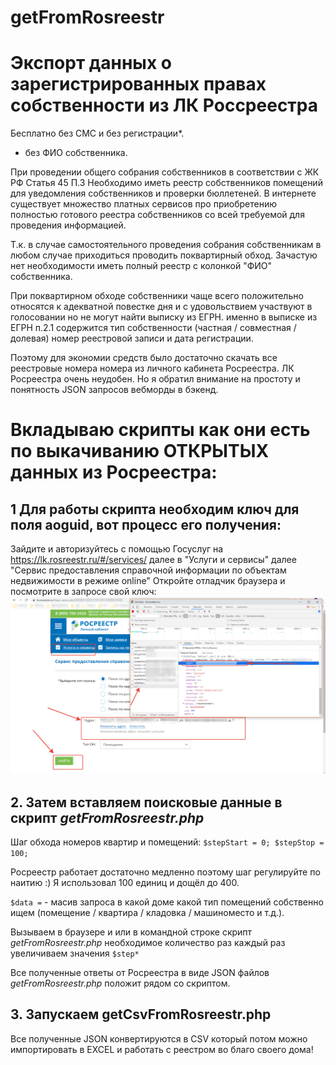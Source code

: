 # getFromRosreestr
# Экспорт данных о зарегистрированных правах собственности из ЛК Россреестра

Бесплатно без СМС и без регистрации*.

* без ФИО собственника.

При проведении общего собрания собственников в соответствии с ЖК РФ Статья 45 П.3
Необходимо иметь реестр собственников помещений для уведомления собственников и проверки бюллетеней.
В интернете существует множество платных сервисов про приобретению полностью готового реестра собственников со всей требуемой для проведения информацией.

Т.к. в случае самостоятельного проведения собрания собственникам в любом случае приходиться проводить поквартирный обход.
Зачастую нет необходимости иметь полный реестр с колонкой "ФИО" собственника.

При поквартирном обходе собственники чаще всего положительно относятся к адекватной повестке дня и с удовольствием участвуют в голосовании но не могут найти выписку из ЕГРН.
именно в выписке из ЕГРН п.2.1 содержится тип собственности (частная / совместная /долевая) номер реестровой записи и дата регистрации.

Поэтому для экономии средств было достаточно скачать все реестровые номера номера из личного кабинета Росреестра.
ЛК Росреестра очень неудобен.
Но я обратил внимание на простоту и понятность JSON запросов вебморды в бэкенд.

# Вкладываю скрипты как они есть по выкачиванию ОТКРЫТЫХ данных из Росреестра:
## 1 Для работы скрипта необходим ключ для поля aoguid, вот процесс его получения:
Зайдите и авторизуйтесь с помощью Госуслуг на
https://lk.rosreestr.ru/#/services/
далее в "Услуги и сервисы"
далее "Сервис предоставления справочной информации по объектам недвижимости в режиме online"
Откройте отладчик браузера и посмотрите в запросе свой ключ:
![alt как получить aoguid](img/aoguid.png)

## 2. Затем вставляем поисковые данные в скрипт *getFromRosreestr.php*
Шаг обхода номеров квартир и помещений:
``$stepStart = 0;
$stepStop = 100;``

Росреестр работает достаточно медленно поэтому шаг регулируйте по наитию :) 
Я использовал 100 единиц и дощёл до 400.

`$data =` - масив запроса в какой доме какой тип помещений собственно ищем (помещение / квартира / кладовка / машиноместо и т.д.). 

Вызываем в браузере и или в командной строке скрипт *getFromRosreestr.php* необходимое количество раз 
 каждый  раз увеличиваем значения ``$step* ``
 
Все полученные ответы от Росреестра в виде JSON файлов *getFromRosreestr.php* положит рядом со скриптом.
 
 
## 3. Запускаем getCsvFromRosreestr.php 
Все полученные JSON конвертируются в CSV который потом можно импортировать в EXCEL и работать с реестром во благо своего дома!

